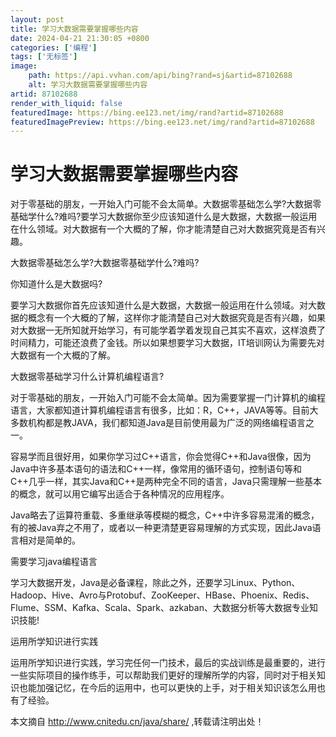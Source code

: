 ```yaml
---
layout: post
title: 学习大数据需要掌握哪些内容
date: 2024-04-21 21:30:05 +0800
categories: ['编程']
tags: ['无标签']
image:
    path: https://api.vvhan.com/api/bing?rand=sj&artid=87102688
    alt: 学习大数据需要掌握哪些内容
artid: 87102688
render_with_liquid: false
featuredImage: https://bing.ee123.net/img/rand?artid=87102688
featuredImagePreview: https://bing.ee123.net/img/rand?artid=87102688
---
```


# 学习大数据需要掌握哪些内容

对于零基础的朋友，一开始入门可能不会太简单。大数据零基础怎么学?大数据零基础学什么?难吗?要学习大数据你至少应该知道什么是大数据，大数据一般运用在什么领域。对大数据有一个大概的了解，你才能清楚自己对大数据究竟是否有兴趣。

大数据零基础怎么学?大数据零基础学什么?难吗?

你知道什么是大数据吗?

要学习大数据你首先应该知道什么是大数据，大数据一般运用在什么领域。对大数据的概念有一个大概的了解，这样你才能清楚自己对大数据究竟是否有兴趣，如果对大数据一无所知就开始学习，有可能学着学着发现自己其实不喜欢，这样浪费了时间精力，可能还浪费了金钱。所以如果想要学习大数据，IT培训网认为需要先对大数据有一个大概的了解。

大数据零基础学习什么计算机编程语言?

对于零基础的朋友，一开始入门可能不会太简单。因为需要掌握一门计算机的编程语言，大家都知道计算机编程语言有很多，比如：R，C++，JAVA等等。目前大多数机构都是教JAVA，我们都知道Java是目前使用最为广泛的网络编程语言之一。

容易学而且很好用，如果你学习过C++语言，你会觉得C++和Java很像，因为Java中许多基本语句的语法和C++一样，像常用的循环语句，控制语句等和C++几乎一样，其实Java和C++是两种完全不同的语言，Java只需理解一些基本的概念，就可以用它编写出适合于各种情况的应用程序。

Java略去了运算符重载、多重继承等模糊的概念，C++中许多容易混淆的概念，有的被Java弃之不用了，或者以一种更清楚更容易理解的方式实现，因此Java语言相对是简单的。

需要学习java编程语言

学习大数据开发，Java是必备课程，除此之外，还要学习Linux、Python、 Hadoop、Hive、Avro与Protobuf、ZooKeeper、HBase、Phoenix、Redis、Flume、SSM、Kafka、Scala、Spark、azkaban、大数据分析等大数据专业知识技能!

运用所学知识进行实践

运用所学知识进行实践，学习完任何一门技术，最后的实战训练是最重要的，进行一些实际项目的操作练手，可以帮助我们更好的理解所学的内容，同时对于相关知识也能加强记忆，在今后的运用中，也可以更快的上手，对于相关知识该怎么用也有了经验。

本文摘自
<http://www.cnitedu.cn/java/share/>
,转载请注明出处！